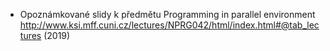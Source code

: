 - Opoznámkované slidy k předmětu Programming in parallel environment http://www.ksi.mff.cuni.cz/lectures/NPRG042/html/index.html#@tab_lectures (2019)